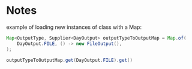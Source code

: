 # Notes

example of loading new instances of class with a Map:

```java
Map<OutputType, Supplier<DayOutput> outputTypeToOutputMap = Map.of(
    DayOutput.FILE, () -> new FileOutput(),
);

outputTypeToOutputMap.get(DayOutput.FILE).get()
```
